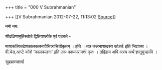 +++
title = "000 V Subrahmanian"

+++
[[V Subrahmanian	2012-07-22, 11:13:02 [Source](https://groups.google.com/g/bvparishat/c/0bNAETT3S9M)]]



नमो नमः  
  
श्रीदक्षिणामूर्तिस्तोत्रे द्वितियश्लोके एवं पठ्यते -  
  
मायाकल्पितदेशकालकलनावैचित्र्यचित्रीकृतम् । इति । तत्र कलनाशब्दस्य कोऽर्थः इति जिज्ञासा । वी.येस्.आप्टे कोशे ’कालकलना’ इति एकः काव्यपरामर्शः कृतः । तद्विहाय अपि अस्य अर्थं ज्ञातुमुच्छामि ।  
  
सुब्रह्मण्यशर्मा  

